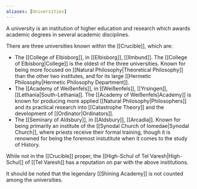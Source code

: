 ```yaml
---
aliases: [Universities]
---
```

A university is an institution of higher education and research which awards academic degrees in several academic disciplines.

There are three universities known within the [[Crucible]], which are:
- The [[College of Elbisborg]], in [[Elbisborg]], [[Ilmbund]]. 
  The [[College of Elbisborg|College]] is the oldest of the three universities. Known for being more focused on [[Natural Philosophy|Theoretical Philosophy]] than the other two institutes, and for its large [[Hermetic Philosophy|Hermetic Philosophy Department]].
- The [[Academy of Weißenfels]], in [[Weißenfels]], [[Yrsingen]], [[Lethania|South-Lethania]].
The [[Academy of Weißenfels|Academy]] is known for producing more applied [[Natural Philosophy|Philosophers]] and its practical research into [[Catastrophe Theory]] and the development of [[Ordinator|Ordinators]].
- The [[Seminary of Aldsbury]], in [[Aldsbury]], [[Arcadia]]. 
  Known for being primarily an institute of the [[Synodal Church of Iomedae|Synodal Church]], where priests receive their formal training, though it is renowned for being the foremost instutitute when it comes to the study of History.
  
While not in the [[Crucible]] proper, the [[High-Schul of Tel Varesh|High-Schul]] of [[Tel Varesh]] has a reputation on par with the above institutions. 

It should be noted that the legendary [[Shining Academy]] is not counted among the universities. 